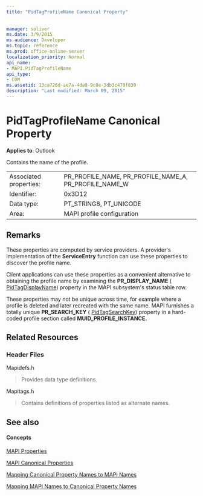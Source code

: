 ```yaml
---
title: "PidTagProfileName Canonical Property"
 
 
manager: soliver
ms.date: 3/9/2015
ms.audience: Developer
ms.topic: reference
ms.prod: office-online-server
localization_priority: Normal
api_name:
- MAPI.PidTagProfileName
api_type:
- COM
ms.assetid: 13ca726d-ae7a-4da9-9c8e-3db3c479f839
description: "Last modified: March 09, 2015"
---
```


# PidTagProfileName Canonical Property

  
  
**Applies to**: Outlook 
  
Contains the name of the profile.
  
|||
|:-----|:-----|
|Associated properties:  <br/> |PR_PROFILE_NAME, PR_PROFILE_NAME_A, PR_PROFILE_NAME_W  <br/> |
|Identifier:  <br/> |0x3D12  <br/> |
|Data type:  <br/> |PT_STRING8, PT_UNICODE  <br/> |
|Area:  <br/> |MAPI profile configuration  <br/> |
   
## Remarks

These properties are computed by service providers. A provider's implementation of the **ServiceEntry** function can use these properties to discover the profile name. 
  
Client applications can use these properties as a convenient alternative to obtaining the profile name by examining the **PR_DISPLAY_NAME** ( [PidTagDisplayName](pidtagdisplayname-canonical-property.md)) property in the MAPI subsystem's status table row.
  
These properties may not be unique across time, for example where a profile is deleted and later recreated with the same name. MAPI furnishes a totally unique **PR_SEARCH_KEY** ( [PidTagSearchKey](pidtagsearchkey-canonical-property.md)) property in a hard-coded profile section called **MUID_PROFILE_INSTANCE.**
  
## Related Resources

### Header Files

Mapidefs.h
  
> Provides data type definitions.
    
Mapitags.h
  
> Contains definitions of properties listed as alternate names.
    
## See also

#### Concepts

[MAPI Properties](mapi-properties.md)
  
[MAPI Canonical Properties](mapi-canonical-properties.md)
  
[Mapping Canonical Property Names to MAPI Names](mapping-canonical-property-names-to-mapi-names.md)
  
[Mapping MAPI Names to Canonical Property Names](mapping-mapi-names-to-canonical-property-names.md)

